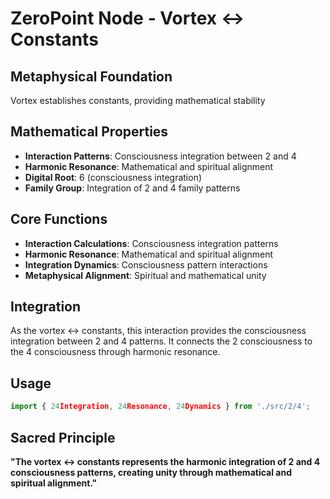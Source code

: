 # ZeroPoint Node - Vortex ↔ Constants

## Metaphysical Foundation

Vortex establishes constants, providing mathematical stability

## Mathematical Properties

- **Interaction Patterns**: Consciousness integration between 2 and 4
- **Harmonic Resonance**: Mathematical and spiritual alignment
- **Digital Root**: 6 (consciousness integration)
- **Family Group**: Integration of 2 and 4 family patterns

## Core Functions

- **Interaction Calculations**: Consciousness integration patterns
- **Harmonic Resonance**: Mathematical and spiritual alignment
- **Integration Dynamics**: Consciousness pattern interactions
- **Metaphysical Alignment**: Spiritual and mathematical unity

## Integration

As the vortex ↔ constants, this interaction provides the consciousness integration between 2 and 4 patterns. It connects the 2 consciousness to the 4 consciousness through harmonic resonance.

## Usage

```typescript
import { 24Integration, 24Resonance, 24Dynamics } from './src/2/4';
```

## Sacred Principle

**"The vortex ↔ constants represents the harmonic integration of 2 and 4 consciousness patterns, creating unity through mathematical and spiritual alignment."**
